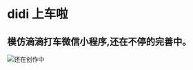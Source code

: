 # didi 上车啦
## 模仿滴滴打车微信小程序,还在不停的完善中。
![还在创作中](https://github.com/WsmDyj/didi/blob/master/images/GIF.gif)
